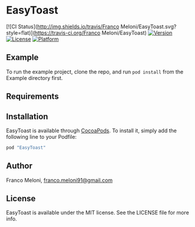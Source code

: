 # EasyToast

[![CI Status](http://img.shields.io/travis/Franco Meloni/EasyToast.svg?style=flat)](https://travis-ci.org/Franco Meloni/EasyToast)
[![Version](https://img.shields.io/cocoapods/v/EasyToast.svg?style=flat)](http://cocoapods.org/pods/EasyToast)
[![License](https://img.shields.io/cocoapods/l/EasyToast.svg?style=flat)](http://cocoapods.org/pods/EasyToast)
[![Platform](https://img.shields.io/cocoapods/p/EasyToast.svg?style=flat)](http://cocoapods.org/pods/EasyToast)

## Example

To run the example project, clone the repo, and run `pod install` from the Example directory first.

## Requirements

## Installation

EasyToast is available through [CocoaPods](http://cocoapods.org). To install
it, simply add the following line to your Podfile:

```ruby
pod "EasyToast"
```

## Author

Franco Meloni, franco.meloni91@gmail.com

## License

EasyToast is available under the MIT license. See the LICENSE file for more info.
